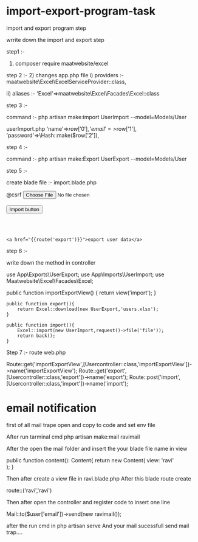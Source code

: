 # import-export-program-task
import and export program step


wrrite down the import and export step 

step1 :-
1) composer require maatwebsite/excel

step 2 :- 
2) changes app.php file 
   i) providers :- maatwebsite\Excel\ExcelServiceProvider::class,
   
   ii) aliases :- 'Excel'=>maatwebsite\Excel\Facades\Excel::class

step 3 :- 
 
command :-  php artisan make:import UserImport --model=Models/User

userImport.php 
            'name'=>$row['0'],
            'email'=>$row['1'],
            'password'=>\Hash::make($row['2']),

step 4 :- 

command :-  php artisan make:Export UserExport --model=Models/User

step 5 :- 

create blade file :- import.blade.php
  <form action="{{route('import')}}" method="post" enctype="multipart/form-data">
        @csrf
        <input type="file" name="file" id="">
        <br>
        <br>
        <button>Import button</button>
    </form>
    <br><br>

    <a href="{{route('export')}}">export user data</a>

step 6 :- 

write down the method in controller 

use App\Exports\UserExport;
use App\Imports\UserImport;
use Maatwebsite\Excel\Facades\Excel;

  public function importExportView()
    {
        return view('import');
    }


    public function export(){
        return Excel::download(new UserExport,'users.xlsx');
    }

    public function import(){
        Excel::import(new UserImport,request()->file('file'));
        return back();
    }

Step 7 :- 
route web.php

Route::get('importExportView',[Usercontroller::class,'importExportView'])->name('importExportView');
Route::get('export',[Usercontroller::class,'export'])->name('export');
Route::post('import',[Usercontroller::class,'import'])->name('import');



# email notification 


first of all mail trape open and copy to code and set env file

After run tarminal cmd php artisan make:mail ravimail 

After the open the mail folder and insert the your blade file name in view

 public function content(): Content{
        return new Content(
            view: 'ravi'           
        );
    }

Then after create a view file in ravi.blade.php 
After this blade route create 

route::('ravi','ravi')

Then after open the controller and register code to insert one line 

Mail::to($user['email'])->send(new ravimail());

after the run cmd in php artisan serve 
And 
your mail sucessfull send mail trap....


